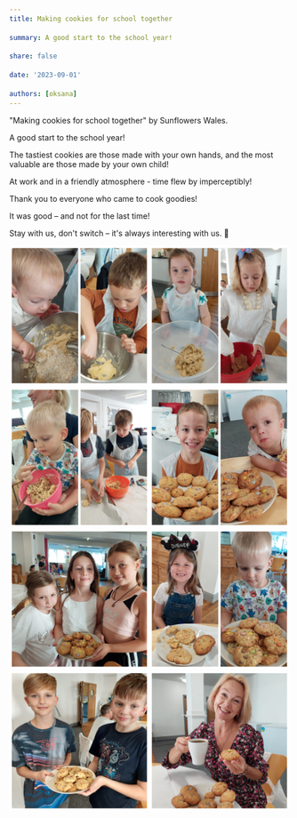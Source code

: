 ```yaml
---
title: Making cookies for school together

summary: A good start to the school year!

share: false

date: '2023-09-01' 

authors: [oksana]
---
```


"Making cookies for school together" by Sunflowers Wales.

A good start to the school year!

The tastiest cookies are those made with your own hands, and the most valuable are those made by your own child!

At work and in a friendly atmosphere - time flew by imperceptibly!

Thank you to everyone who came to cook goodies!

It was good – and not for the last time!

Stay with us, don't switch – it's always interesting with us. 🙂

<div style="margin-top: 0; text-align: center;"><img src="cook-1.jpg" alt="cooking" width="50%" style="display: inline; margin-top: 0;"/><img src="cook-2.jpg" alt="cooking" width="50%" style="display: inline; margin-top: 0;"/></div>

<div style="margin-top: 0; text-align: center;"><img src="cook-3.jpg" alt="cooking" width="50%" style="display: inline; margin-top: 0;"/><img src="cook-4.jpg" alt="cooking" width="50%" style="display: inline; margin-top: 0;"/></div>

<div style="margin-top: 0; text-align: center;"><img src="cook-6.jpg" alt="cooking" width="50%" style="display: inline; margin-top: 0;"/><img src="cook-8.jpg" alt="cooking" width="50%" style="display: inline; margin-top: 0;"/></div>

<div style="margin-top: 0; text-align: center;"><img src="cook-5.jpg" alt="cooking" width="50%" style="display: inline; margin-top: 0;"/><img src="cook-0.jpg" alt="cooking" width="50%" style="display: inline; margin-top: 0;"/></div>
